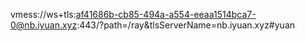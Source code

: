 vmess://ws+tls:af41686b-cb85-494a-a554-eeaa1514bca7-0@nb.iyuan.xyz:443/?path=/ray&tlsServerName=nb.iyuan.xyz#yuan
